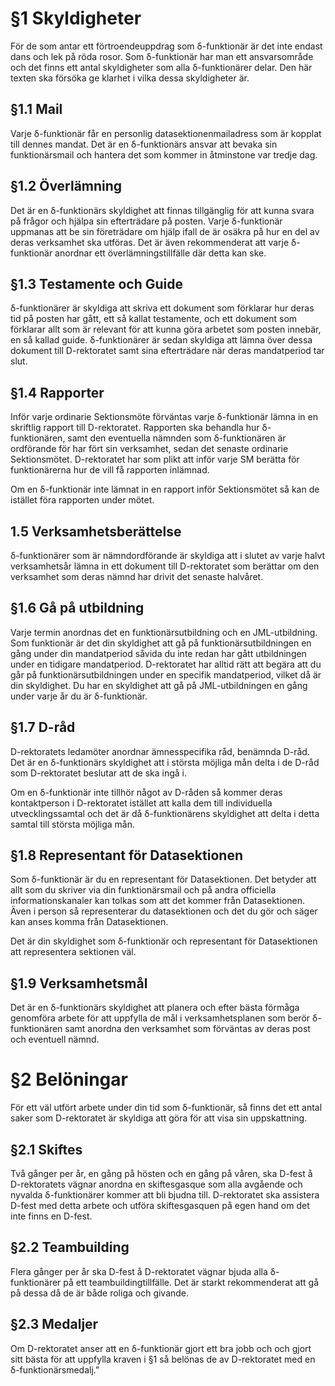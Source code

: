 <!-- Konglig Datasektionens PM för dFunk -->

# §1 Skyldigheter

För de som antar ett förtroendeuppdrag som δ-funktionär är det inte endast dans och lek på röda rosor. Som δ-funktionär har man ett ansvarsområde och det finns ett antal skyldigheter som alla δ-funktionärer delar. Den här texten ska försöka ge klarhet i vilka dessa skyldigheter är.

## §1.1 Mail

Varje δ-funktionär får en personlig datasektionenmailadress som är kopplat till dennes mandat. Det är en δ-funktionärs ansvar att bevaka sin funktionärsmail och hantera det som kommer in åtminstone var tredje dag.

## §1.2 Överlämning

Det är en δ-funktionärs skyldighet att finnas tillgänglig för att kunna svara på frågor och hjälpa sin efterträdare på posten. Varje δ-funktionär uppmanas att be sin företrädare om hjälp ifall de är osäkra på hur en del av deras verksamhet ska utföras. Det är även rekommenderat att varje δ-funktionär anordnar ett överlämningstillfälle där detta kan ske.

## §1.3 Testamente och Guide

δ-funktionärer är skyldiga att skriva ett dokument som förklarar hur deras tid på posten har gått, ett så kallat testamente, och ett dokument som förklarar allt som är relevant för att kunna göra arbetet som posten innebär, en så kallad guide. δ-funktionärer är sedan skyldiga att lämna över dessa dokument till D-rektoratet samt sina efterträdare när deras mandatperiod tar slut.

## §1.4 Rapporter

Inför varje ordinarie Sektionsmöte förväntas varje δ-funktionär lämna in en skriftlig rapport till D-rektoratet. Rapporten ska behandla hur δ-funktionären, samt den eventuella nämnden som δ-funktionären är ordförande för har fört sin verksamhet, sedan det senaste ordinarie Sektionsmötet. D-rektoratet har som plikt att inför varje SM berätta för funktionärerna hur de vill få rapporten inlämnad.

Om en δ-funktionär inte lämnat in en rapport inför Sektionsmötet så kan de istället föra rapporten under mötet.

## 1.5 Verksamhetsberättelse
δ-funktionärer som är nämndordförande är skyldiga att i slutet av varje halvt verksamhetsår lämna in ett dokument till D-rektoratet som berättar om den verksamhet som deras nämnd har drivit det senaste halvåret.

## §1.6 Gå på utbildning

Varje termin anordnas det en funktionärsutbildning och en JML-utbildning. Som funktionär är det din skyldighet att gå på funktionärsutbildningen en gång under din mandatperiod såvida du inte redan har gått utbildningen under en tidigare mandatperiod. D-rektoratet har alltid rätt att begära att du går på funktionärsutbildningen under en specifik mandatperiod, vilket då är din skyldighet. Du har en skyldighet att gå på JML-utbildningen en gång under varje år du är δ-funktionär.

## §1.7 D-råd

D-rektoratets ledamöter anordnar ämnesspecifika råd, benämnda D-råd. Det är en δ-funktionärs skyldighet att i största möjliga mån delta i de D-råd som D-rektoratet beslutar att de ska ingå i. 

Om en δ-funktionär inte tillhör något av D-råden så kommer deras kontaktperson i D-rektoratet istället att kalla dem till individuella utvecklingssamtal och det är då δ-funktionärens skyldighet att delta i detta samtal till största möjliga mån.

## §1.8 Representant för Datasektionen

Som δ-funktionär är du en representant för Datasektionen. Det betyder att allt som du skriver via din funktionärsmail och på andra officiella informationskanaler kan tolkas som att det kommer från Datasektionen. Även i person så representerar du datasektionen och det du gör och säger kan anses komma från Datasektionen.

Det är din skyldighet som δ-funktionär och representant för Datasektionen att representera sektionen väl.

## §1.9 Verksamhetsmål

Det är en δ-funktionärs skyldighet att planera och efter bästa förmåga genomföra arbete för att uppfylla de mål i verksamhetsplanen som berör δ-funktionären samt anordna den verksamhet som förväntas av deras post och eventuell nämnd.

# §2 Belöningar

För ett väl utfört arbete under din tid som δ-funktionär, så finns det ett antal saker som
D-rektoratet är skyldiga att göra för att visa sin uppskattning. 

## §2.1 Skiftes

Två gånger per år, en gång på hösten och en gång på våren, ska D-fest å D-rektoratets vägnar anordna en skiftesgasque som alla avgående och nyvalda δ-funktionärer kommer att bli bjudna till. D-rektoratet ska assistera D-fest med detta arbete och utföra skiftesgasquen på egen hand om det inte finns en D-fest.

## §2.2 Teambuilding

Flera gånger per år ska D-fest å D-rektoratet vägnar bjuda alla δ-funktionärer på ett teambuildingtillfälle. Det är starkt rekommenderat att gå på dessa då de är både roliga och givande.

## §2.3 Medaljer

Om D-rektoratet anser att en δ-funktionär gjort ett bra jobb och och gjort sitt bästa för att uppfylla kraven i §1 så belönas de av D-rektoratet med en δ-funktionärsmedalj.”
